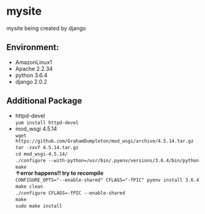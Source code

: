 # mysite
mysite being created by django

## Environment:
* AmazonLinux1
* Apache  2.2.34
* python  3.6.4
* django  2.0.2

## Additional Package
* httpd-devel  
`yum install httpd-devel`
* mod_wsgi 4.5.14  
`wget https://github.com/GrahamDumpleton/mod_wsgi/archive/4.5.14.tar.gz`  
`tar -zxvf 4.5.14.tar.gz`  
`cd mod_wsgi-4.5.14/`  
`./configure --with-python=/usr/bin/.pyenv/versions/3.6.4/bin/python`  
`make`  
**↑error happens!! try to recompile**    
`CONFIGURE_OPTS="--enable-shared" CFLAGS="-fPIC" pyenv install 3.6.4`  
`make clean`  
`./configure CFLAGS=-fPIC --enable-shared`  
`make`  
`sudo make install`  
  
